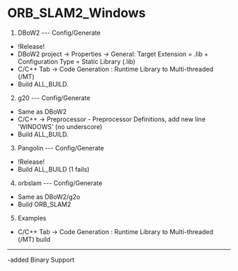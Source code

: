 # ORB_SLAM2_Windows

1. DBoW2 --- Config/Generate
- !Release!
- DBoW2 project -> Properties -> General: Target Extension = .lib + Configuration Type = Static Library (.lib)
- C/C++ Tab -> Code Generation :  Runtime Library to Multi-threaded (/MT)
- Build ALL_BUILD.

2. g20 --- Config/Generate
- Same as DBoW2 
- C/C++ -> Preprocessor - Preprocessor Definitions,  add new line 'WINDOWS' (no underscore)
- Build ALL_BUILD.

3. Pangolin --- Config/Generate
- !Release!
- Build ALL_BUILD (1 fails)

4. orbslam --- Config/Generate
- Same as DBoW2/g2o
- Build ORB_SLAM2

5. Examples
- C/C++ Tab -> Code Generation :  Runtime Library to Multi-threaded (/MT)
build
_________________________________________________________________________________________
-added Binary Support